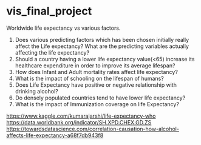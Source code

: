 # vis_final_project
Worldwide life expectancy vs various factors.

1. Does various predicting factors which has been chosen initially really affect the Life expectancy? What are the predicting variables actually affecting the life expectancy?
2. Should a country having a lower life expectancy value(<65) increase its healthcare expenditure in order to improve its average lifespan?
3. How does Infant and Adult mortality rates affect life expectancy? 
4. What is the impact of schooling on the lifespan of humans?
5. Does Life Expectancy have positive or negative relationship with drinking alcohol?
6. Do densely populated countries tend to have lower life expectancy?
7. What is the impact of Immunization coverage on life Expectancy?


https://www.kaggle.com/kumarajarshi/life-expectancy-who
https://data.worldbank.org/indicator/SH.XPD.CHEX.GD.ZS
https://towardsdatascience.com/correlation-causation-how-alcohol-affects-life-expectancy-a68f7db943f8